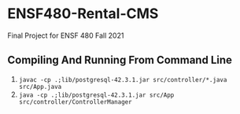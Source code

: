 # ENSF480-Rental-CMS
Final Project for ENSF 480 Fall 2021


## Compiling And Running From Command Line
1. `javac -cp .;lib/postgresql-42.3.1.jar src/controller/*.java src/App.java`
2. `java -cp .;lib/postgresql-42.3.1.jar src/App src/controller/ControllerManager`

